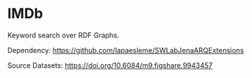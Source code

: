 # IMDb
Keyword search over RDF Graphs.

Dependency: https://github.com/lapaesleme/SWLabJenaARQExtensions

Source Datasets: https://doi.org/10.6084/m9.figshare.9943457

